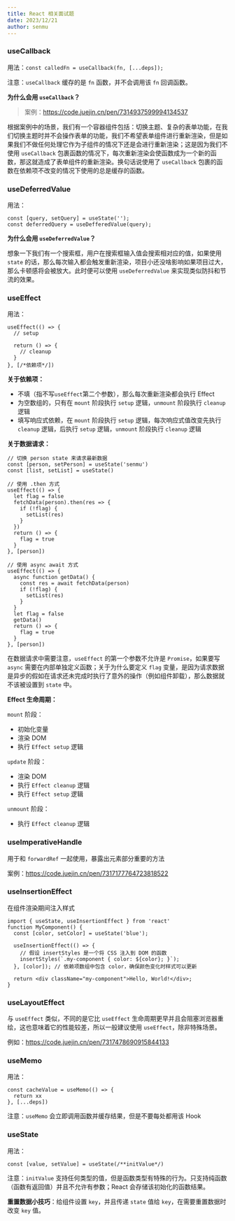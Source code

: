 ```yaml
---
title: React 相关面试题
date: 2023/12/21
author: senmu
---
```


### useCallback

用法：`const calledFn = useCallback(fn, [...deps]);`

注意：`useCallback` 缓存的是 `fn` 函数，并不会调用该 `fn` 回调函数。

**为什么会用 `useCallback`？**

> 案例：https://code.juejin.cn/pen/7314937599994134537

根据案例中的场景，我们有一个容器组件包括：切换主题、复杂的表单功能，在我们切换主题时并不会操作表单的功能，我们不希望表单组件进行重新渲染，但是如果我们不做任何处理它作为子组件的情况下还是会进行重新渲染；这是因为我们不使用 `useCallback` 包裹函数的情况下，每次重新渲染会使函数成为一个新的函数，那这就造成了表单组件的重新渲染。换句话说使用了 `useCallback` 包裹的函数在依赖项不改变的情况下使用的总是缓存的函数。

### useDeferredValue

用法：

```tsx
const [query, setQuery] = useState('');
const deferredQuery = useDefferedValue(query);
```
**为什么会用 `useDeferredValue`？**

想象一下我们有一个搜索框，用户在搜索框输入值会搜索相对应的值，如果使用 `state` 的话，那么每次输入都会触发重新渲染，项目小还没啥影响如果项目过大，那么卡顿感将会被放大。此时便可以使用 `useDeferredValue` 来实现类似防抖和节流的效果。

### useEffect

用法：

```tsx
useEffect(() => {
  // setup

  return () => {
    // cleanup
  }
}, [/*依赖项*/])
```

**关于依赖项：**

* 不填（指不写`useEffect`第二个参数），那么每次重新渲染都会执行 Effect
* 为空数组的，只有在 `mount` 阶段执行 `setup` 逻辑，`unmount` 阶段执行 `cleanup` 逻辑
* 填写响应式依赖，在 `mount` 阶段执行 `setup` 逻辑，每次响应式值改变先执行 `cleanup` 逻辑，后执行 `setup` 逻辑，`unmount` 阶段执行 `cleanup` 逻辑

**关于数据请求：**

```tsx
// 切换 person state 来请求最新数据
const [person, setPerson] = useState('senmu')
const [list, setList] = useState()

// 使用 .then 方式
useEffect(() => {
  let flag = false
  fetchData(person).then(res => {
    if (!flag) {
      setList(res)
    }
  })
  return () => {
    flag = true
  }
}, [person])

// 使用 async await 方式
useEffect(() => {
  async function getData() {
    const res = await fetchData(person)
    if (!flag) {
      setList(res)
    }
  }
  let flag = false
  getData()
  return () => {
    flag = true
  }
}, [person])
```

在数据请求中需要注意，`useEffect` 的第一个参数不允许是 `Promise`，如果要写 `async` 需要在内部单独定义函数；关于为什么要定义 `flag` 变量，是因为请求数据是异步的假如在请求还未完成时执行了意外的操作（例如组件卸载），那么数据就不该被设置到 `state` 中。

**Effect 生命周期：**

`mount` 阶段：

* 初始化变量
* 渲染 DOM
* 执行 `Effect setup` 逻辑

`update` 阶段：

* 渲染 DOM
* 执行 `Effect cleanup` 逻辑
* 执行 `Effect setup` 逻辑

`unmount` 阶段：

* 执行 `Effect cleanup` 逻辑

### useImperativeHandle

用于和 `forwardRef` 一起使用，暴露出元素部分重要的方法

案例：https://code.juejin.cn/pen/7317177764723818522

### useInsertionEffect

在组件渲染期间注入样式

```tsx
import { useState, useInsertionEffect } from 'react'
function MyComponent() {
  const [color, setColor] = useState('blue');
  
  useInsertionEffect(() => {
    // 假设 insertStyles 是一个将 CSS 注入到 DOM 的函数
    insertStyles(`.my-component { color: ${color}; }`);
  }, [color]); // 依赖项数组中包含 color，确保颜色变化时样式可以更新

  return <div className="my-component">Hello, World!</div>;
}
```

### useLayoutEffect

与 `useEffect` 类似，不同的是它比 `useEffect` 生命周期更早并且会阻塞浏览器重绘，这也意味着它的性能较差，所以一般建议使用 `useEffect`，除非特殊场景。

例如：https://code.juejin.cn/pen/7317478690915844133

### useMemo

用法：

```tsx
const cacheValue = useMemo(() => {
  return xx
}, [...deps])
```

注意：`useMemo` 会立即调用函数并缓存结果，但是不要每处都用该 Hook

### useState

用法：

```tsx
const [value, setValue] = useState(/**initValue*/)
```

注意：`initValue` 支持任何类型的值，但是函数类型有特殊的行为。只支持纯函数（函数有返回值）并且不允许有参数；React 会存储该初始化的函数结果。

**重置数据小技巧**：给组件设置 `key`，并且传递 `state` 值给 `key`，在需要重置数据时改变 `key` 值。


